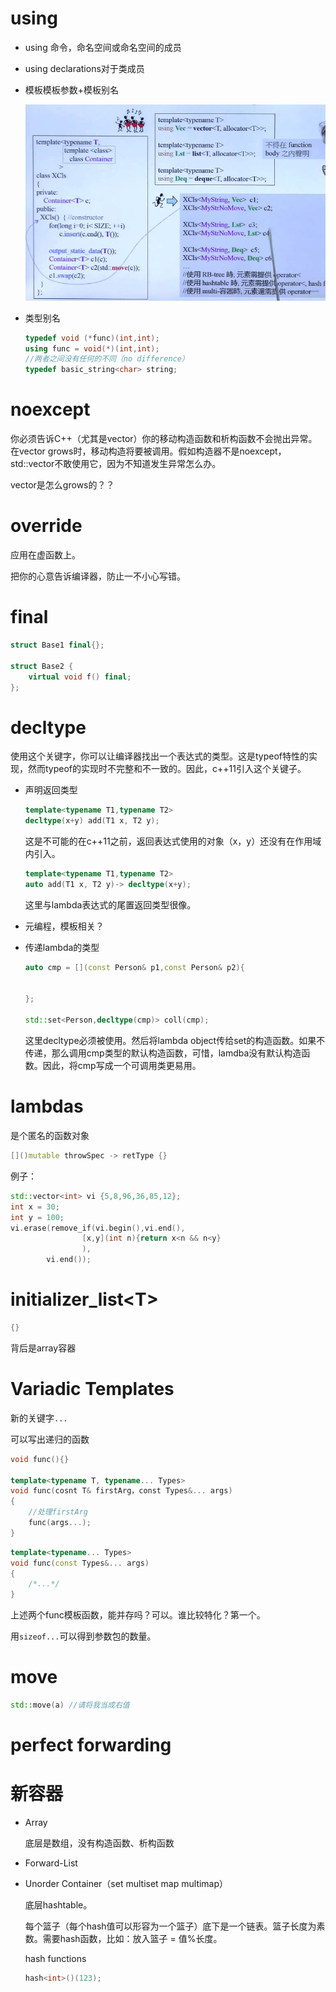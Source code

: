 # using

+ using 命令，命名空间或命名空间的成员
+ using declarations对于类成员

+ 模板模板参数+模板别名

  ![1563952179068](assets/1563952179068.png)

+ 类型别名

  ```c++
  typedef void (*func)(int,int);
  using func = void(*)(int,int);
  //两者之间没有任何的不同（no difference）
  typedef basic_string<char> string;
  ```



# noexcept

你必须告诉C++（尤其是vector）你的移动构造函数和析构函数不会抛出异常。在vector grows时，移动构造将要被调用。假如构造器不是noexcept，std::vector不敢使用它，因为不知道发生异常怎么办。

vector是怎么grows的？？

# override

应用在虚函数上。

把你的心意告诉编译器，防止一不小心写错。

# final

```c++
struct Base1 final{};

struct Base2 {
    virtual void f() final;
};
```

# decltype

 使用这个关键字，你可以让编译器找出一个表达式的类型。这是typeof特性的实现，然而typeof的实现时不完整和不一致的。因此，c++11引入这个关键子。

+ 声明返回类型

  ```c++
  template<typename T1,typename T2>
  decltype(x+y) add(T1 x, T2 y);
  ```

  这是不可能的在c++11之前，返回表达式使用的对象（x，y）还没有在作用域内引入。

  ```c++
  template<typename T1,typename T2>
  auto add(T1 x, T2 y)-> decltype(x+y);
  ```

   这里与lambda表达式的尾置返回类型很像。

+ 元编程，模板相关？

+ 传递lambda的类型

  ```c++
  auto cmp = [](const Person& p1,const Person& p2){
      
      
  };
  
  std::set<Person,decltype(cmp)> coll(cmp);
  ```

  这里decltype必须被使用。然后将lambda object传给set的构造函数。如果不传递，那么调用cmp类型的默认构造函数，可惜，lamdba没有默认构造函数。因此，将cmp写成一个可调用类更易用。 



# lambdas

是个匿名的函数对象

```c++
[]()mutable throwSpec -> retType {}
```

例子：

```c++
std::vector<int> vi {5,8,96,36,85,12};
int x = 30;
int y = 100;
vi.erase(remove_if(vi.begin(),vi.end(),
				[x,y](int n){return x<n && n<y}	
				),
        vi.end());
```



# initializer_list\<T\>

```c++
{}
```

背后是array容器

# Variadic Templates

新的关键字`...`

可以写出递归的函数

```c++
void func(){}

template<typename T, typename... Types>
void func(cosnt T& firstArg，const Types&... args)
{
    //处理firstArg
    func(args...);
}
```



```c++
template<typename... Types>
void func(const Types&... args)
{
    /*...*/
}
```

上述两个func模板函数，能并存吗？可以。谁比较特化？第一个。

用`sizeof...`可以得到参数包的数量。



# move

```c++
std::move(a) //请将我当成右值
```



# perfect forwarding



# 新容器

+ Array

  底层是数组，没有构造函数、析构函数

+ Forward-List

+ Unorder Container（set multiset map multimap）

  底层hashtable。

  每个篮子（每个hash值可以形容为一个篮子）底下是一个链表。篮子长度为素数。需要hash函数，比如：放入篮子 = 值%长度。

  hash functions

  ```c++
  hash<int>()(123);
  ```

  


